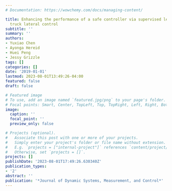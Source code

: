 ```yaml
---
# Documentation: https://wowchemy.com/docs/managing-content/

title: Enhancing the performance of a safe controller via supervised learning for
  truck lateral control
subtitle: ''
summary: ''
authors:
- Yuxiao Chen
- Ayonga Hereid
- Huei Peng
- Jessy Grizzle
tags: []
categories: []
date: '2019-01-01'
lastmod: 2023-08-01T13:49:26-04:00
featured: false
draft: false

# Featured image
# To use, add an image named `featured.jpg/png` to your page's folder.
# Focal points: Smart, Center, TopLeft, Top, TopRight, Left, Right, BottomLeft, Bottom, BottomRight.
image:
  caption: ''
  focal_point: ''
  preview_only: false

# Projects (optional).
#   Associate this post with one or more of your projects.
#   Simply enter your project's folder or file name without extension.
#   E.g. `projects = ["internal-project"]` references `content/project/deep-learning/index.md`.
#   Otherwise, set `projects = []`.
projects: []
publishDate: '2023-08-01T17:49:26.630340Z'
publication_types:
- '2'
abstract: ''
publication: '*Journal of Dynamic Systems, Measurement, and Control*'
---
```

